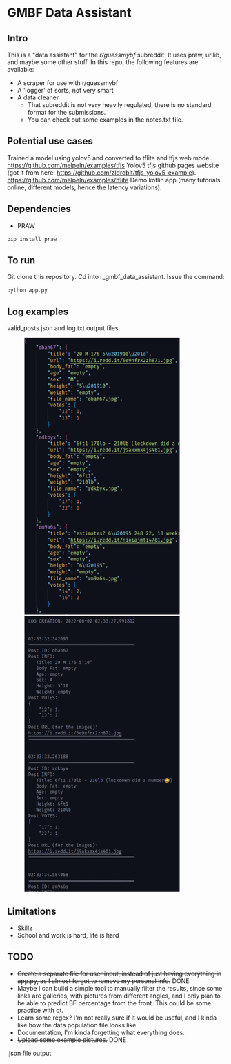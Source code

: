 # GMBF Data Assistant

## Intro
This is a "data assistant" for the *r/guessmybf* subreddit. It uses praw, urllib, and maybe some other stuff.
In this repo, the following features are available:
* A scraper for use with r/guessmybf
* A 'logger' of sorts, not very smart
* A data cleaner
    * That subreddit is not very heavily regulated, there is no standard format for the submissions.
    * You can check out some examples in the notes.txt file.

## Potential use cases
Trained a model using yolov5 and converted to tflite and tfjs web model.
https://github.com/melpeln/examples/tfjs Yolov5 tfjs github pages website (got it from here: https://github.com/zldrobit/tfjs-yolov5-example).
https://github.com/melpeln/examples/tflite Demo kotlin app (many tutorials online, different models, hence the latency variations).

## Dependencies
* PRAW
```
pip install praw
```

## To run
Git clone this repository.
Cd into r_gmbf_data_assistant.
Issue the command:
```
python app.py
```

## Log examples

valid_posts.json and log.txt output files.
<figure>
    <img src="examples/json_example.png" width="360"/>
    <img src="examples/log_example.png" width="360"/>
</figure>

## Limitations
* Skillz
* School and work is hard, life is hard

## TODO
* ~~Create a separate file for user input, instead of just having everything in app.py, as I almost forgot to remove my personal info.~~ DONE
* Maybe I can build a simple tool to manually filter the results, since some links are galleries, with pictures from different angles, and I only plan to be able to predict BF percentage from the front. This could be some practice with qt.
* Learn some regex? I'm not really sure if it would be useful, and I kinda like how the data population file looks like.
* Documentation, I'm kinda forgetting what everything does.
* ~~Upload some example pictures.~~ DONE

.json file output
